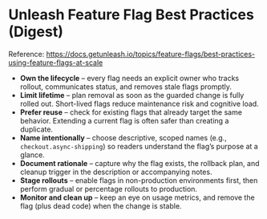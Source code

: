 # Unleash Feature Flag Best Practices (Digest)

Reference: <https://docs.getunleash.io/topics/feature-flags/best-practices-using-feature-flags-at-scale>

- **Own the lifecycle** – every flag needs an explicit owner who tracks rollout, communicates status, and removes stale flags promptly.
- **Limit lifetime** – plan removal as soon as the guarded change is fully rolled out. Short-lived flags reduce maintenance risk and cognitive load.
- **Prefer reuse** – check for existing flags that already target the same behavior. Extending a current flag is often safer than creating a duplicate.
- **Name intentionally** – choose descriptive, scoped names (e.g., `checkout.async-shipping`) so readers understand the flag’s purpose at a glance.
- **Document rationale** – capture why the flag exists, the rollback plan, and cleanup trigger in the description or accompanying notes.
- **Stage rollouts** – enable flags in non-production environments first, then perform gradual or percentage rollouts to production.
- **Monitor and clean up** – keep an eye on usage metrics, and remove the flag (plus dead code) when the change is stable.
